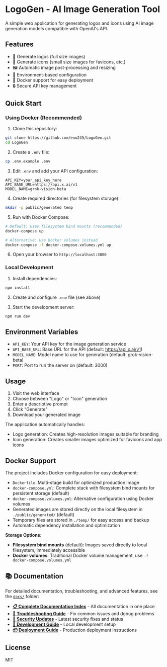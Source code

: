 # LogoGen - AI Image Generation Tool

A simple web application for generating logos and icons using AI image generation models compatible with OpenAI's API.

## Features

- 🎨 Generate logos (full size images)
- 🔲 Generate icons (small size images for favicons, etc.)
- 🖼️ Automatic image post-processing and resizing
- 🔧 Environment-based configuration
- 🐳 Docker support for easy deployment
- 🔒 Secure API key management

## Quick Start

### Using Docker (Recommended)

1. Clone this repository:
```bash
git clone https://github.com/enu235/LogoGen.git
cd LogoGen
```

2. Create a `.env` file:
```bash
cp .env.example .env
```

3. Edit `.env` and add your API configuration:
```
API_KEY=your_api_key_here
API_BASE_URL=https://api.x.ai/v1
MODEL_NAME=grok-vision-beta
```

4. Create required directories (for filesystem storage):
```bash
mkdir -p public/generated temp
```

5. Run with Docker Compose:
```bash
# Default: Uses filesystem bind mounts (recommended)
docker-compose up

# Alternative: Use Docker volumes instead
docker-compose -f docker-compose.volumes.yml up
```

6. Open your browser to `http://localhost:3000`

### Local Development

1. Install dependencies:
```bash
npm install
```

2. Create and configure `.env` file (see above)

3. Start the development server:
```bash
npm run dev
```

## Environment Variables

- `API_KEY`: Your API key for the image generation service
- `API_BASE_URL`: Base URL for the API (default: https://api.x.ai/v1)
- `MODEL_NAME`: Model name to use for generation (default: grok-vision-beta)
- `PORT`: Port to run the server on (default: 3000)

## Usage

1. Visit the web interface
2. Choose between "Logo" or "Icon" generation
3. Enter a descriptive prompt
4. Click "Generate"
5. Download your generated image

The application automatically handles:
- Logo generation: Creates high-resolution images suitable for branding
- Icon generation: Creates smaller images optimized for favicons and app icons

## Docker Support

The project includes Docker configuration for easy deployment:
- `Dockerfile`: Multi-stage build for optimized production image
- `docker-compose.yml`: Complete stack with filesystem bind mounts for persistent storage (default)
- `docker-compose.volumes.yml`: Alternative configuration using Docker volumes
- Generated images are stored directly on the local filesystem in `./public/generated/` (default)
- Temporary files are stored in `./temp/` for easy access and backup
- Automatic dependency installation and optimization

**Storage Options:**
- **Filesystem bind mounts** (default): Images saved directly to local filesystem, immediately accessible
- **Docker volumes**: Traditional Docker volume management, use `-f docker-compose.volumes.yml`

## 📚 Documentation

For detailed documentation, troubleshooting, and advanced features, see the [`docs/`](./docs/) folder:

- **[📋 Complete Documentation Index](./docs/INDEX.md)** - All documentation in one place
- **[🔧 Troubleshooting Guide](./docs/TROUBLESHOOTING.md)** - Fix common issues and debug problems
- **[🔐 Security Updates](./docs/SECURITY_UPDATE.md)** - Latest security fixes and status
- **[🚀 Development Guide](./docs/DEVELOPMENT.md)** - Local development setup
- **[📦 Deployment Guide](./docs/DEPLOYMENT.md)** - Production deployment instructions

## License

MIT
